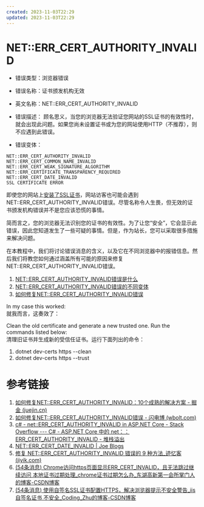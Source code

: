 ```yaml
---
created: 2023-11-03T22:29
updated: 2023-11-03T22:29
---
```

# NET::ERR_CERT_AUTHORITY_INVALID

- 错误类型：浏览器错误

- 错误名称：证书颁发机构无效

- 英文名称：NET::ERR_CERT_AUTHORITY_INVALID

- 错误描述：
	顾名思义，当您的浏览器无法验证您网站的SSL证书的有效性时，就会出现此问题。如果您尚未设置证书或为您的网站使用HTTP（不推荐），则不应遇到此错误。

- 错误变体：
```
NET::ERR_CERT_AUTHORITY_INVALID
NET::ERR_CERT_COMMON_NAME_INVALID
NET::ERR_CERT_WEAK_SIGNATURE_ALGORITHM
NET::ERR_CERTIFICATE_TRANSPARENCY_REQUIRED
NET::ERR_CERT_DATE_INVALID
SSL CERTIFICATE ERROR
```

即使您的网站上[安装了SSL证书](https://www.wbolt.com/how-to-install-ssl-certificate.html)，网站访客也可能会遇到NET::ERR_CERT_AUTHORITY_INVALID错误。尽管名称令人生畏，但无效的证书颁发机构错误并不是您应该恐慌的事情。

简而言之，您的浏览器无法识别您的证书的有效性。为了让您“安全”，它会显示此错误，因此您知道发生了一些可疑的事情。但是，作为站长，您可以采取很多措施来解决问题。

在本教程中，我们将讨论错误消息的含义，以及它在不同浏览器中的报错信息。然后我们将教您如何通过涵盖所有可能的原因来修复NET::ERR_CERT_AUTHORITY_INVALID错误。

1. [NET::ERR_CERT_AUTHORITY_INVALID错误是什么](https://www.wbolt.com/neterr-cert-authority-invalid.html#what-the-neterr_cert_authority_invalid-error-is)
2. [NET::ERR_CERT_AUTHORITY_INVALID错误的不同变体](https://www.wbolt.com/neterr-cert-authority-invalid.html#neterr_cert_authority_invalid-error-variations)
3. [如何修复NET::ERR_CERT_AUTHORITY_INVALID错误](https://www.wbolt.com/neterr-cert-authority-invalid.html#how-to-fix-the-neterr_cert_authority_invalid-error-9-methods)


  
In my case this worked:  
就我而言，这奏效了：

Clean the old certificate and generate a new trusted one. Run the commands listed below:  
清理旧证书并生成新的受信任证书。运行下面列出的命令：

1. dotnet dev-certs https --clean  
2. dotnet dev-certs https --trust 


# 参考链接
1. [如何修复NET::ERR_CERT_AUTHORITY_INVALID：10个成熟的解决方案 - 掘金 (juejin.cn)](https://juejin.cn/post/7130590833715183624?searchId=20230801091937F8A8B15248867E3EDA1F)
2. [如何修复NET::ERR_CERT_AUTHORITY_INVALID错误 - 闪电博 (wbolt.com)](https://www.wbolt.com/neterr-cert-authority-invalid.html)
3. [c# - net::ERR_CERT_AUTHORITY_INVALID in ASP.NET Core - Stack Overflow --- C# - ASP.NET Core 中的 net：：ERR_CERT_AUTHORITY_INVALID - 堆栈溢出](https://stackoverflow.com/questions/63796566/neterr-cert-authority-invalid-in-asp-net-core)
4. [NET::ERR_CERT_DATE_INVALID | Joe Blogs](https://joeblogs.technology/2021/11/neterr_cert_date_invalid/)
5. [修复 NET::ERR_CERT_AUTHORITY_INVALID 错误的 9 种方法_迹忆客 (jiyik.com)](https://www.jiyik.com/tm/xwzj/network_551.html)
6. [(54条消息) Chrome访问https页面显示ERR_CERT_INVALID，且无法跳过继续访问 本地证书过期处理_chrome证书过期怎么办_东湖高新第一会所掌门人的博客-CSDN博客](https://blog.csdn.net/qq_42359718/article/details/109033560)
7. [(54条消息) 使用自签名SSL证书配置HTTPS，解决浏览器提示不安全警告_iis 自签名证书 不安全_Coding_Zhu的博客-CSDN博客](https://blog.csdn.net/Coding_Zhu/article/details/70262677)